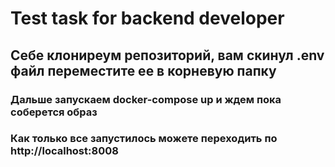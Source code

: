 # Test task for backend developer

## Себе клониреум репозиторий, вам скинул .env файл переместите ее в корневую папку

### Дальше запускаем docker-compose up и ждем пока соберется образ

### Как только все запустилось можете переходить по http://localhost:8008
